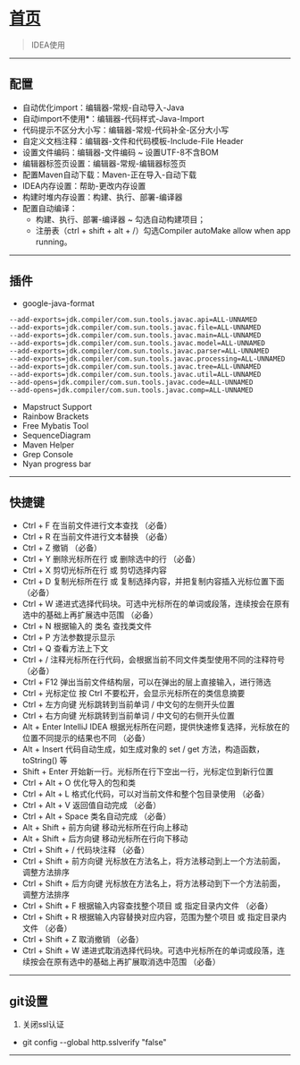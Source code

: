# [首页](/blog/)

> IDEA使用

***

## 配置
- 自动优化import：编辑器-常规-自动导入-Java
- 自动import不使用*：编辑器-代码样式-Java-Import
- 代码提示不区分大小写：编辑器-常规-代码补全-区分大小写
- 自定义文档注释：编辑器-文件和代码模板-Include-File Header
- 设置文件编码：编辑器-文件编码 ~ 设置UTF-8不含BOM
- 编辑器标签页设置：编辑器-常规-编辑器标签页
- 配置Maven自动下载：Maven-正在导入-自动下载
- IDEA内存设置：帮助-更改内存设置
- 构建时堆内存设置：构建、执行、部署-编译器
- 配置自动编译：
    - 构建、执行、部署-编译器 ~ 勾选自动构建项目；
    - 注册表（ctrl + shift + alt + /）勾选Compiler autoMake allow when app running。

***

## 插件
- google-java-format
```
--add-exports=jdk.compiler/com.sun.tools.javac.api=ALL-UNNAMED
--add-exports=jdk.compiler/com.sun.tools.javac.file=ALL-UNNAMED
--add-exports=jdk.compiler/com.sun.tools.javac.main=ALL-UNNAMED
--add-exports=jdk.compiler/com.sun.tools.javac.model=ALL-UNNAMED
--add-exports=jdk.compiler/com.sun.tools.javac.parser=ALL-UNNAMED
--add-exports=jdk.compiler/com.sun.tools.javac.processing=ALL-UNNAMED
--add-exports=jdk.compiler/com.sun.tools.javac.tree=ALL-UNNAMED
--add-exports=jdk.compiler/com.sun.tools.javac.util=ALL-UNNAMED
--add-opens=jdk.compiler/com.sun.tools.javac.code=ALL-UNNAMED
--add-opens=jdk.compiler/com.sun.tools.javac.comp=ALL-UNNAMED
```
- Mapstruct Support
- Rainbow Brackets
- Free Mybatis Tool
- SequenceDiagram
- Maven Helper
- Grep Console
- Nyan progress bar

***

## 快捷键
- Ctrl + F	在当前文件进行文本查找 （必备）
- Ctrl + R	在当前文件进行文本替换 （必备）
- Ctrl + Z	撤销 （必备）
- Ctrl + Y	删除光标所在行 或 删除选中的行 （必备）
- Ctrl + X	剪切光标所在行 或 剪切选择内容
- Ctrl + D	复制光标所在行 或 复制选择内容，并把复制内容插入光标位置下面 （必备）
- Ctrl + W	递进式选择代码块。可选中光标所在的单词或段落，连续按会在原有选中的基础上再扩展选中范围 （必备）
- Ctrl + N	根据输入的 类名 查找类文件
- Ctrl + P	方法参数提示显示
- Ctrl + Q	查看方法上下文
- Ctrl + /	注释光标所在行代码，会根据当前不同文件类型使用不同的注释符号 （必备）
- Ctrl + F12	弹出当前文件结构层，可以在弹出的层上直接输入，进行筛选
- Ctrl + 光标定位	按 Ctrl 不要松开，会显示光标所在的类信息摘要
- Ctrl + 左方向键	光标跳转到当前单词 / 中文句的左侧开头位置
- Ctrl + 右方向键	光标跳转到当前单词 / 中文句的右侧开头位置
- Alt + Enter	IntelliJ IDEA 根据光标所在问题，提供快速修复选择，光标放在的位置不同提示的结果也不同 （必备）
- Alt + Insert	代码自动生成，如生成对象的 set / get 方法，构造函数，toString() 等
- Shift + Enter	开始新一行。光标所在行下空出一行，光标定位到新行位置
- Ctrl + Alt + O	优化导入的包和类
- Ctrl + Alt + L	格式化代码，可以对当前文件和整个包目录使用 （必备）
- Ctrl + Alt + V	返回值自动完成 （必备）
- Ctrl + Alt + Space	类名自动完成 （必备）
- Alt + Shift + 前方向键	移动光标所在行向上移动
- Alt + Shift + 后方向键	移动光标所在行向下移动
- Ctrl + Shift + /	代码块注释 （必备）
- Ctrl + Shift + 前方向键	光标放在方法名上，将方法移动到上一个方法前面，调整方法排序
- Ctrl + Shift + 后方向键	光标放在方法名上，将方法移动到下一个方法前面，调整方法排序
- Ctrl + Shift + F	根据输入内容查找整个项目 或 指定目录内文件 （必备）
- Ctrl + Shift + R	根据输入内容替换对应内容，范围为整个项目 或 指定目录内文件 （必备）
- Ctrl + Shift + Z	取消撤销 （必备）
- Ctrl + Shift + W	递进式取消选择代码块。可选中光标所在的单词或段落，连续按会在原有选中的基础上再扩展取消选中范围 （必备）

***

## git设置

1. 关闭ssl认证
- git config --global http.sslverify "false"

***